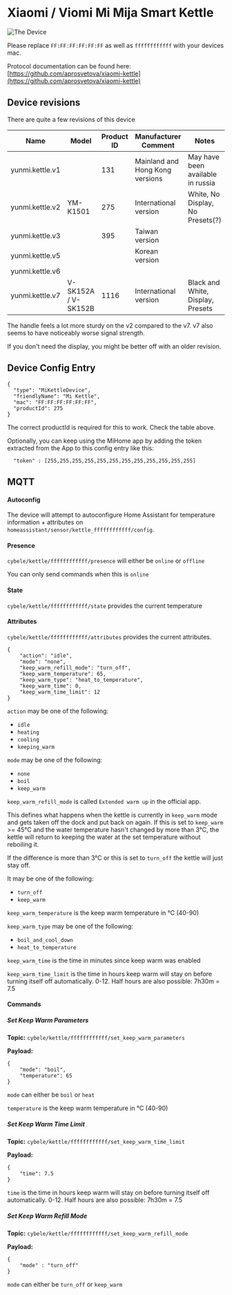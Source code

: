 # Xiaomi / Viomi Mi Mija Smart Kettle
![The Device](https://user-images.githubusercontent.com/974410/72007682-7d5a5300-3252-11ea-97a8-74e4c109d231.png)

Please replace `FF:FF:FF:FF:FF:FF` as well as `ffffffffffff` with your devices mac.

Protocol documentation can be found here: [https://github.com/aprosvetova/xiaomi-kettle](https://github.com/aprosvetova/xiaomi-kettle)

## Device revisions
There are quite a few revisions of this device

| Name            | Model               | Product ID | Manufacturer Comment            | Notes                             |
|-----------------|---------------------|------------|---------------------------------|-----------------------------------|
| yunmi.kettle.v1 |                     | 131        | Mainland and Hong Kong versions | May have been available in russia |
| yunmi.kettle.v2 | YM-K1501            | 275        | International version           | White, No Display, No Presets(?)  |
| yunmi.kettle.v3 |                     | 395        | Taiwan version                  |                                   |
| yunmi.kettle.v5 |                     |            | Korean version                  |                                   |
| yunmi.kettle.v6 |                     |            |                                 |                                   |
| yunmi.kettle.v7 | V-SK152A / V-SK152B | 1116       | International version           | Black and White, Display, Presets |

The handle feels a lot more sturdy on the v2 compared to the v7. v7 also seems to have noticeably worse signal strength.

If you don't need the display, you might be better off with an older revision.

## Device Config Entry
```
{
  "type": "MiKettleDevice",
  "friendlyName": "Mi Kettle",
  "mac": "FF:FF:FF:FF:FF:FF",
  "productId": 275
}
```
The correct productId is required for this to work. Check the table above.

Optionally, you can keep using the MiHome app by adding the token extracted from the App to this config entry like this:

```
  "token" : [255,255,255,255,255,255,255,255,255,255,255,255]
```

## MQTT

#### Autoconfig
The device will attempt to autoconfigure Home Assistant for temperature information + attributes on 
`homeassistant/sensor/kettle_ffffffffffff/config`.

#### Presence
`cybele/kettle/ffffffffffff/presence` will either be `online` or `offline`

You can only send commands when this is `online`

#### State
`cybele/kettle/ffffffffffff/state` provides the current temperature

#### Attributes
`cybele/kettle/ffffffffffff/attributes` provides the current attributes.

```
{
    "action": "idle",
    "mode": "none",
    "keep_warm_refill_mode": "turn_off",
    "keep_warm_temperature": 65,
    "keep_warm_type": "heat_to_temperature",
    "keep_warm_time": 0,
    "keep_warm_time_limit": 12
}
```
`action` may be one of the following:
* `idle`
* `heating`
* `cooling`
* `keeping_warm`

`mode` may be one of the following:
* `none`
* `boil`
* `keep_warm`

`keep_warm_refill_mode` is called `Extended warm up` in the official app.

This defines what happens when the kettle is currently in `keep_warm` mode and gets taken off the dock and put back on again.
If this is set to `keep_warm` >= 45°C and the water temperature hasn't changed by more than 3°C, 
the kettle will return to keeping the water at the set temperature without reboiling it.

If the difference is more than 3°C or this is set to `turn_off` the kettle will just stay off.

It may be one of the following:
* `turn_off`
* `keep_warm`

`keep_warm_temperature` is the keep warm temperature in °C (40-90)

`keep_warm_type` may be one of the following:
* `boil_and_cool_down`
* `heat_to_temperature`

`keep_warm_time` is the time in minutes since keep warm was enabled

`keep_warm_time_limit` is the time in hours keep warm will stay on before turning itself off automatically. 0-12.
Half hours are also possible: 7h30m = 7.5

#### Commands

##### Set Keep Warm Parameters
**Topic:** `cybele/kettle/ffffffffffff/set_keep_warm_parameters`

**Payload:**
```
{
    "mode": "boil",
    "temperature": 65
}
```
`mode` can either be `boil` or `heat`

`temperature` is the keep warm temperature in °C (40-90)

##### Set Keep Warm Time Limit
**Topic:** `cybele/kettle/ffffffffffff/set_keep_warm_time_limit`

**Payload:**
```
{
    "time": 7.5
}
```
`time` is the time in hours keep warm will stay on before turning itself off automatically. 0-12.
Half hours are also possible: 7h30m = 7.5

##### Set Keep Warm Refill Mode
**Topic:** `cybele/kettle/ffffffffffff/set_keep_warm_refill_mode`

**Payload:**
```
{
    "mode" : "turn_off"
}
```
`mode` can either be `turn_off` or `keep_warm`
